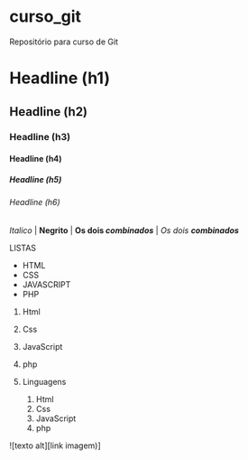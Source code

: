 # curso_git
Repositório para curso de Git

# Headline (h1)
## Headline (h2)
### Headline (h3)
#### Headline (h4)
##### Headline (h5)
###### Headline (h6)

*Italico* |
**Negrito** |
**Os dois _combinados_** |
_Os dois **combinados**_

LISTAS
* HTML
* CSS
* JAVASCRIPT
* PHP
1. Html
2. Css
3. JavaScript
4. php

5. Linguagens
    1. Html
    2. Css
    3. JavaScript
    4. php

![texto alt][link imagem)]
